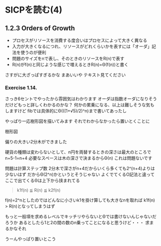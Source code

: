 
# SICPを読む(4)

## 1.2.3 Orders of Growth

* プロセスがリソースを消費する度合いはプロセスによって大きく異なる
* 入力が大きくなるにつれ、リソースがどれくらいかを表すには「オーダ」記法を使うのが便利
* 問題のサイズをnで表し、そのときのリソースをR(n)で表す
* R(n)がf(n)と同じような感じで増えるときR(n)=Θ(f(n))と書く

さすがに大ざっぱすぎるかな
まあいいや
テキスト見てください

### Exercise 1.14.

さっき6セントでやったから雰囲気はわかります
オーダは指数オーダになりそうだけどもっと詳しくわかるのかな？
何かの累乗になる、以上は難しそうな気もしますけど
fibでは具体的にΘ(((1+√5)/2)^n)まで書いてあったし

やっぱり一応樹形図を描いてみます
それでわからなかったら置いとくことに

樹形図

偏りの大きい2分木ができました

硬貨の種類は変わらないとして、n円を両替するときの深さは最大のところでn+5-1=n+4
必要なスペースは木の深さで決まるからΘ(n)
これは問題ないです

問題は計算ステップ数
2分木で深さがn+4だからいくら多くても2^(n+4)よりは少ないはず
だからΘ(2^n)かというとそうじゃない
よくでてくるO記法と違ってここで出てくるΘは上下から挟まれてる

> k1f(n) ≦ R(n) ≦ k2f(n)

f(n)=2^nとしたのではどんなに小さいk1を掛け算しても大きなnを取れば
k1f(n) > R(n)となってしまうはず

もっと一般項を求めるレベルでキッチリやらないとΘでは書けないんじゃないだろうか
あるとしたら1と2の間の数のn乗ってことになると思うけど・・・
求まるかなそれ

うーんやっぱり置いとこう